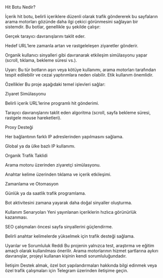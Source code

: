 Hit Botu Nedir?

İçerik hit botu, belirli içeriklere düzenli olarak trafik göndererek bu sayfaların arama motorları gözünde daha ilgi çekici görünmesini sağlayan bir sistemdir. Bu botlar, genellikle şu şekilde çalışır:

Gerçek tarayıcı davranışlarını taklit eder.

Hedef URL’lere zamanla artan ve rastgeleleşen ziyaretler gönderir.

Organik kullanıcı sinyalleri gibi davranarak etkileşim simülasyonu yapar (scroll, tıklama, bekleme süresi vs.).

Uyarı: Bu tür botların aşırı veya kötüye kullanımı, arama motorları tarafından tespit edilebilir ve cezai yaptırımlara neden olabilir. Etik kullanım önemlidir.

Özellikler
Bu proje aşağıdaki temel işlevleri sağlar:

Ziyaret Simülasyonu

Belirli içerik URL’lerine programlı hit gönderimi.

Tarayıcı davranışlarını taklit eden algoritma (scroll, sayfa bekleme süresi, rastgele mouse hareketleri).

Proxy Desteği

Her bağlantının farklı IP adreslerinden yapılmasını sağlama.

Global ya da ülke bazlı IP kullanımı.

Organik Trafik Taklidi

Arama motoru üzerinden ziyaretçi simülasyonu.

Anahtar kelime üzerinden tıklama ve içerik etkileşimi.

Zamanlama ve Otomasyon

Günlük ya da saatlik trafik programlama.

Bot aktivitesini zamana yayarak daha doğal sinyaller oluşturma.

Kullanım Senaryoları
Yeni yayınlanan içeriklerin hızlıca görünürlük kazanması.

SEO çalışmaları öncesi sayfa sinyallerini güçlendirme.

Belirli anahtar kelimelerde yükselmek için trafik desteği sağlama.

Uyarılar ve Sorumluluk Reddi
Bu projenin yalnızca test, araştırma ve eğitim amaçlı olarak kullanılması önerilir. Arama motorlarının hizmet şartlarına aykırı davranışlar, projeyi kullanan kişinin kendi sorumluluğundadır.

İletişim
Destek almak, özel bot yapılandırmaları hakkında bilgi edinmek veya özel trafik çalışmaları için Telegram üzerinden iletişime geçin.

